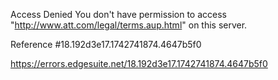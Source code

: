 Access Denied
You don't have permission to access "http://www.att.com/legal/terms.aup.html" on this server.

Reference #18.192d3e17.1742741874.4647b5f0

https://errors.edgesuite.net/18.192d3e17.1742741874.4647b5f0